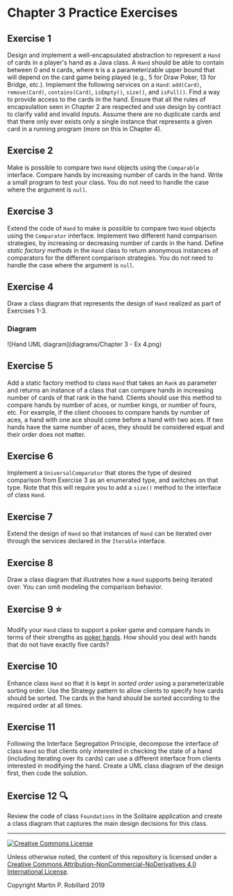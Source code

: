 # Chapter 3 Practice Exercises

## Exercise 1

Design and implement a well-encapsulated abstraction to represent a `Hand` of cards in a player's hand as a Java class. A `Hand` should be able to contain between 0 and `N` cards, where `N` is a a parameterizable upper bound that will depend on the card game being played (e.g., 5 for Draw Poker, 13 for Bridge, etc.). Implement the following services on a `Hand`: `add(Card)`, `remove(Card)`, `contains(Card)`, `isEmpty()`, `size()`, and `isFull()`. Find a way to provide access to the cards in the hand. Ensure that all the rules of encapsulation seen in Chapter 2 are respected and use design by contract to clarify valid and invalid inputs. Assume there are no duplicate cards and that there only ever exists only a single instance that represents a given card in a running program (more on this in Chapter 4).

## Exercise 2

Make is possible to compare two `Hand` objects using the `Comparable` interface. Compare hands by increasing number of cards in the hand. Write a small program to test your class. You do not need to handle the case where the argument is `null`.

## Exercise 3

Extend the code of `Hand` to make is possible to compare two `Hand` objects using the `Comparator` interface. Implement two different hand comparison strategies, by increasing or decreasing number of cards in the hand. Define *static factory methods* in the `Hand` class to return anonymous instances of comparators for the different comparison strategies. You do not need to handle the case where the argument is `null`.

## Exercise 4

Draw a class diagram that represents the design of `Hand` realized as part of Exercises 1-3.

### Diagram
![Hand UML diagram](diagrams/Chapter 3 - Ex 4.png)

## Exercise 5

Add a static factory method to class `Hand` that takes an `Rank` as parameter and returns an instance of a class that can compare hands in increasing number of cards of that rank in the hand. Clients should use this method to compare hands by number of aces, or number kings, or number of fours, etc. For example, if the client chooses to compare hands by number of aces, a hand with one ace should come before a hand with two aces. If two hands have the same number of aces, they should be considered equal and their order does not matter. 

## Exercise 6

Implement a `UniversalComparator` that stores the type of desired comparison from Exercise 3 as an enumerated type, and switches on that type. Note that this will require you to add a `size()` method to the interface of class `Hand`.

## Exercise 7

Extend the design of `Hand` so that instances of `Hand` can be iterated over through the services declared in the `Iterable` interface.

## Exercise 8

Draw a class diagram that illustrates how a `Hand` supports being iterated over. You can omit modeling the comparison behavior.

## Exercise 9 :star: 

Modify your `Hand` class to support a poker game and compare hands in terms of their strengths as [poker hands](https://en.wikipedia.org/wiki/List_of_poker_hands). How should you deal with hands that do not have exactly five cards?

## Exercise 10

Enhance class `Hand` so that it is kept in *sorted order* using a parameterizable sorting order. Use the Strategy pattern to allow clients to specify how cards should be sorted. The cards in the hand should be sorted according to the required order at all times.

## Exercise 11

Following the Interface Segregation Principle, decompose the interface of class `Hand` so that clients only interested in checking the state of a hand (including iterating over its cards) can use a different interface from clients interested in modifying the hand. Create a UML class diagram of the design first, then code the solution.

## Exercise 12 :mag:

Review the code of class `Foundations` in the Solitaire application and create a class diagram that captures the main design decisions for this class.

---
<a rel="license" href="http://creativecommons.org/licenses/by-nc-nd/4.0/"><img alt="Creative Commons License" style="border-width:0" src="https://i.creativecommons.org/l/by-nc-nd/4.0/88x31.png" /></a>

Unless otherwise noted, the content of this repository is licensed under a <a rel="license" href="http://creativecommons.org/licenses/by-nc-nd/4.0/">Creative Commons Attribution-NonCommercial-NoDerivatives 4.0 International License</a>. 

Copyright Martin P. Robillard 2019

